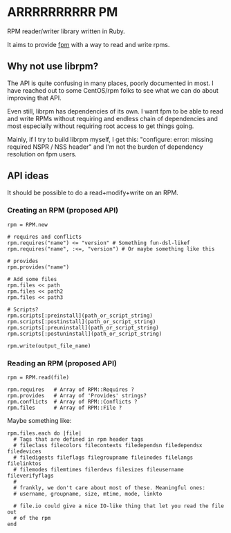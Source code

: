 # ARRRRRRRRRR PM

RPM reader/writer library written in Ruby.

It aims to provide [fpm](https://github.com/jordansissel/fpm) with a way to
read and write rpms.

## Why not use librpm?

The API is quite confusing in many places, poorly documented in most. I have
reached out to some CentOS/rpm folks to see what we can do about improving that
API.

Even still, librpm has dependencies of its own. I want fpm to be able to read
and write RPMs without requiring and endless chain of dependencies and most
especially without requiring root access to get things going.

Mainly, if I try to build librpm myself, I get this: "configure: error: missing
required NSPR / NSS header" and I'm not the burden of dependency resolution on
fpm users.

## API ideas

It should be possible to do a read+modify+write on an RPM.

### Creating an RPM (proposed API)

    rpm = RPM.new

    # requires and conflicts
    rpm.requires("name") <= "version" # Something fun-dsl-likef
    rpm.requires("name", :<=, "version") # Or maybe something like this

    # provides
    rpm.provides("name")

    # Add some files
    rpm.files << path
    rpm.files << path2
    rpm.files << path3

    # Scripts?
    rpm.scripts[:preinstall](path_or_script_string)
    rpm.scripts[:postinstall](path_or_script_string)
    rpm.scripts[:preuninstall](path_or_script_string)
    rpm.scripts[:postuninstall](path_or_script_string)

    rpm.write(output_file_name)

### Reading an RPM (proposed API)

    rpm = RPM.read(file)

    rpm.requires   # Array of RPM::Requires ?
    rpm.provides   # Array of 'Provides' strings?
    rpm.conflicts  # Array of RPM::Conflicts ?
    rpm.files      # Array of RPM::File ?

Maybe something like:

    rpm.files.each do |file|
      # Tags that are defined in rpm header tags
      # fileclass filecolors filecontexts filedependsn filedependsx filedevices
      # filedigests fileflags filegroupname fileinodes filelangs filelinktos
      # filemodes filemtimes filerdevs filesizes fileusername fileverifyflags 
      #
      # frankly, we don't care about most of these. Meaningful ones:
      # username, groupname, size, mtime, mode, linkto

      # file.io could give a nice IO-like thing that let you read the file out
      # of the rpm
    end
